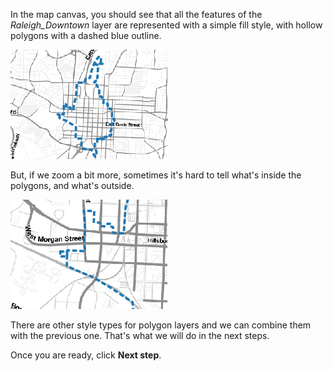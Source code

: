 In the map canvas, you should see that all the features of the *Raleigh_Downtown* layer are represented with a simple fill style, with hollow polygons with a dashed blue outline.

![hollow_fill_dashed.png](hollow_fill_dashed.png)

But, if we zoom a bit more, sometimes it's hard to tell what's inside the polygons, and what's outside.

![hollow_fill_dashed_zoom.png](hollow_fill_dashed_zoom.png)

There are other style types for polygon layers and we can combine them with the previous one. That's what we will do in the next steps.

Once you are ready, click **Next step**.